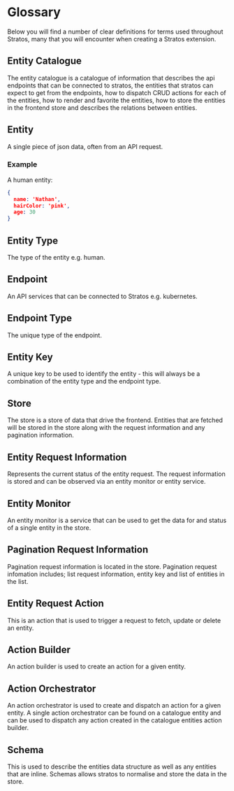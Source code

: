 # Glossary

Below you will find a number of clear definitions for terms used throughout Stratos, many that you will encounter when creating a Stratos extension.

## Entity Catalogue

The entity catalogue is a catalogue of information that describes the api endpoints that can be connected to stratos, the entities that stratos can expect to get from the endpoints, how to dispatch CRUD actions for each of the entities, how to render and favorite the entities, how to store the entities in the frontend store and describes the relations between entities.

## Entity

A single piece of json data, often from an API request.

### Example

A human entity:

``` json
{
  name: 'Nathan',
  hairColor: 'pink',
  age: 30
}
```

## Entity Type

The type of the entity e.g. human.

## Endpoint

An API services that can be connected to Stratos e.g. kubernetes.

## Endpoint Type

The unique type of the endpoint.

## Entity Key

A unique key to be used to identify the entity - this will always be a combination of the entity type and the endpoint type.

## Store

The store is a store of data that drive the frontend. Entities that are fetched will be stored in the store along with the request information and any pagination information.

## Entity Request Information

Represents the current status of the entity request. The request information is stored and can be observed via an entity monitor or entity service.

## Entity Monitor

An entity monitor is a service that can be used to get the data for and status of a single entity in the store.

## Pagination Request Information

Pagination request information is located in the store. Pagination request infomation includes; list request information, entity key and list of entities in the list.

## Entity Request Action

This is an action that is used to trigger a request to fetch, update or delete an entity.

## Action Builder

An action builder is used to create an action for a given entity.

## Action Orchestrator

An action orchestrator is used to create and dispatch an action for a given entity. A single action orchestrator can be found on a catalogue entity and can be used to dispatch any action created in the catalogue entities action builder.

## Schema

This is used to describe the entities data structure as well as any entities that are inline. Schemas allows stratos to normalise and store the data in the store.
